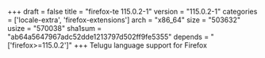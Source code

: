 +++
draft = false
title = "firefox-te 115.0.2-1"
version = "115.0.2-1"
categories = ['locale-extra', 'firefox-extensions']
arch = "x86_64"
size = "503632"
usize = "570038"
sha1sum = "ab64a5647967adc52dde1213797d502ff9fe5355"
depends = "['firefox>=115.0.2']"
+++
Telugu language support for Firefox